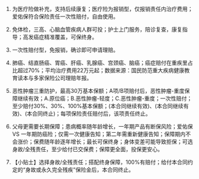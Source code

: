 1. 为医疗险做补充，支持后续康复；医疗险为报销型，仅报销责任内治疗费用；爱佑保符合保险责任一次性赔付，自由使用。

2. 免体检，三高、心脑血管疾病人群可投；护士上门服务，陪诊复查，康复指导；高发癌症精准覆盖，可保终身。

3. 一次性赔付型，免报销，确诊即可申请理赔。

4. 肺癌、结直肠癌、胃癌、肝癌、乳腺癌、宫颈癌、脑癌；癌症赔付在重疾里占比超过70%；平均治疗费用22万元起；数据来源：国民防范重大疾病健康教育读本与多家保险公司理赔年报。

5. 恶性肿瘤三重防护，最高30万基本保额；A项/B项赔付后，恶性肿瘤-重度保障继续有效；A.原位癌；B.恶性肿瘤-轻度；C.恶性肿瘤-重度；一次性赔付；至少赔付30%、30%、100%基本保额；(本合同继续有效)、(本合同继续有效)、(本合同终止)；每项保险责任赔付后，该项责任终止。

6. 父母更需要长期保障；患病概率随年龄增长，一年期产品有断保风险；爱佑保 VS 一年期防癌险；仅需一次健康告知；第二年需重新健康告知；保障期内不会涨价；保费随年龄逐年增长；最长可保终身；身体变差可能导致拒保；可选身故/全残责任，至少给付已交保费；保障更全面，投保更安心。

7. 【小贴士】选择身故/全残责任；搭配终身保障，100%有赔付；给付本合同约定的“身故或永久完全残疾”保险金后，本合同终止。